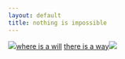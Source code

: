 ```yaml
---
layout: default
title: nothing is impossible
---
```


![](http://img.baidu.com/hi/face/i_f05.gif)[where is a will](http://hi.baidu.com/%E5%BD%AD%E4%BF%8A%E9%BE%99)
[there is a way](http://hi.baidu.com/%E4%B9%9D%E5%A4%B4%E9%B8%9F%E9%BE%99)![](http://img.baidu.com/hi/face/i_f02.gif)
